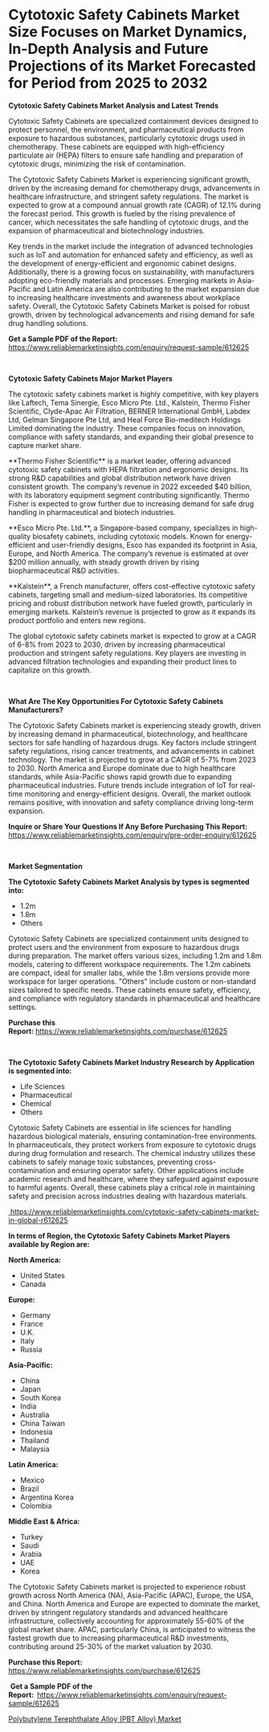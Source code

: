 <p><h1>Cytotoxic Safety Cabinets Market Size Focuses on Market Dynamics, In-Depth Analysis and Future Projections of its Market Forecasted for Period from 2025 to 2032</h1></p><p><strong>Cytotoxic Safety Cabinets Market Analysis and Latest Trends</strong></p>
<p><p>Cytotoxic Safety Cabinets are specialized containment devices designed to protect personnel, the environment, and pharmaceutical products from exposure to hazardous substances, particularly cytotoxic drugs used in chemotherapy. These cabinets are equipped with high-efficiency particulate air (HEPA) filters to ensure safe handling and preparation of cytotoxic drugs, minimizing the risk of contamination.</p><p>The Cytotoxic Safety Cabinets Market is experiencing significant growth, driven by the increasing demand for chemotherapy drugs, advancements in healthcare infrastructure, and stringent safety regulations. The market is expected to grow at a compound annual growth rate (CAGR) of 12.1% during the forecast period. This growth is fueled by the rising prevalence of cancer, which necessitates the safe handling of cytotoxic drugs, and the expansion of pharmaceutical and biotechnology industries.</p><p>Key trends in the market include the integration of advanced technologies such as IoT and automation for enhanced safety and efficiency, as well as the development of energy-efficient and ergonomic cabinet designs. Additionally, there is a growing focus on sustainability, with manufacturers adopting eco-friendly materials and processes. Emerging markets in Asia-Pacific and Latin America are also contributing to the market expansion due to increasing healthcare investments and awareness about workplace safety. Overall, the Cytotoxic Safety Cabinets Market is poised for robust growth, driven by technological advancements and rising demand for safe drug handling solutions.</p></p>
<p><strong>Get a Sample PDF of the Report:&nbsp;</strong> <a href="https://www.reliablemarketinsights.com/enquiry/request-sample/612625?utm_campaign=1512&utm_medium=2&utm_source=Github&utm_content=ia&utm_term=20012025&utm_id=cytotoxic-safety-cabinets">https://www.reliablemarketinsights.com/enquiry/request-sample/612625</a></p>
<p>&nbsp;</p>
<p><strong>Cytotoxic Safety Cabinets Major Market Players</strong></p>
<p><p>The cytotoxic safety cabinets market is highly competitive, with key players like Laftech, Tema Sinergie, Esco Micro Pte. Ltd., Kalstein, Thermo Fisher Scientific, Clyde-Apac Air Filtration, BERNER International GmbH, Labdex Ltd, Gelman Singapore Pte Ltd, and Heal Force Bio-meditech Holdings Limited dominating the industry. These companies focus on innovation, compliance with safety standards, and expanding their global presence to capture market share.</p><p>**Thermo Fisher Scientific** is a market leader, offering advanced cytotoxic safety cabinets with HEPA filtration and ergonomic designs. Its strong R&D capabilities and global distribution network have driven consistent growth. The company’s revenue in 2022 exceeded $40 billion, with its laboratory equipment segment contributing significantly. Thermo Fisher is expected to grow further due to increasing demand for safe drug handling in pharmaceutical and biotech industries.</p><p>**Esco Micro Pte. Ltd.**, a Singapore-based company, specializes in high-quality biosafety cabinets, including cytotoxic models. Known for energy-efficient and user-friendly designs, Esco has expanded its footprint in Asia, Europe, and North America. The company’s revenue is estimated at over $200 million annually, with steady growth driven by rising biopharmaceutical R&D activities.</p><p>**Kalstein**, a French manufacturer, offers cost-effective cytotoxic safety cabinets, targeting small and medium-sized laboratories. Its competitive pricing and robust distribution network have fueled growth, particularly in emerging markets. Kalstein’s revenue is projected to grow as it expands its product portfolio and enters new regions.</p><p>The global cytotoxic safety cabinets market is expected to grow at a CAGR of 6-8% from 2023 to 2030, driven by increasing pharmaceutical production and stringent safety regulations. Key players are investing in advanced filtration technologies and expanding their product lines to capitalize on this growth.</p></p>
<p>&nbsp;</p>
<p><strong>What Are The Key Opportunities For Cytotoxic Safety Cabinets Manufacturers?</strong></p>
<p><p>The Cytotoxic Safety Cabinets market is experiencing steady growth, driven by increasing demand in pharmaceutical, biotechnology, and healthcare sectors for safe handling of hazardous drugs. Key factors include stringent safety regulations, rising cancer treatments, and advancements in cabinet technology. The market is projected to grow at a CAGR of 5-7% from 2023 to 2030. North America and Europe dominate due to high healthcare standards, while Asia-Pacific shows rapid growth due to expanding pharmaceutical industries. Future trends include integration of IoT for real-time monitoring and energy-efficient designs. Overall, the market outlook remains positive, with innovation and safety compliance driving long-term expansion.</p></p>
<p><strong>Inquire or Share Your Questions If Any Before Purchasing This Report:</strong> <a href="https://www.reliablemarketinsights.com/enquiry/pre-order-enquiry/612625?utm_campaign=1512&utm_medium=2&utm_source=Github&utm_content=ia&utm_term=20012025&utm_id=cytotoxic-safety-cabinets">https://www.reliablemarketinsights.com/enquiry/pre-order-enquiry/612625</a></p>
<p>&nbsp;</p>
<p><strong>Market Segmentation</strong></p>
<p><strong>The Cytotoxic Safety Cabinets Market Analysis by types is segmented into:</strong></p>
<p><ul><li>1.2m</li><li>1.8m</li><li>Others</li></ul></p>
<p><p>Cytotoxic Safety Cabinets are specialized containment units designed to protect users and the environment from exposure to hazardous drugs during preparation. The market offers various sizes, including 1.2m and 1.8m models, catering to different workspace requirements. The 1.2m cabinets are compact, ideal for smaller labs, while the 1.8m versions provide more workspace for larger operations. "Others" include custom or non-standard sizes tailored to specific needs. These cabinets ensure safety, efficiency, and compliance with regulatory standards in pharmaceutical and healthcare settings.</p></p>
<p><strong>Purchase this Report:&nbsp;</strong><a href="https://www.reliablemarketinsights.com/purchase/612625?utm_campaign=1512&utm_medium=2&utm_source=Github&utm_content=ia&utm_term=20012025&utm_id=cytotoxic-safety-cabinets">https://www.reliablemarketinsights.com/purchase/612625</a></p>
<p>&nbsp;</p>
<p><strong>The Cytotoxic Safety Cabinets Market Industry Research by Application is segmented into:</strong></p>
<p><ul><li>Life Sciences</li><li>Pharmaceutical</li><li>Chemical</li><li>Others</li></ul></p>
<p><p>Cytotoxic Safety Cabinets are essential in life sciences for handling hazardous biological materials, ensuring contamination-free environments. In pharmaceuticals, they protect workers from exposure to cytotoxic drugs during drug formulation and research. The chemical industry utilizes these cabinets to safely manage toxic substances, preventing cross-contamination and ensuring operator safety. Other applications include academic research and healthcare, where they safeguard against exposure to harmful agents. Overall, these cabinets play a critical role in maintaining safety and precision across industries dealing with hazardous materials.</p></p>
<p><a href="https://www.reliablemarketinsights.com/cytotoxic-safety-cabinets-market-in-global-r612625?utm_campaign=1512&utm_medium=2&utm_source=Github&utm_content=ia&utm_term=20012025&utm_id=cytotoxic-safety-cabinets">&nbsp;https://www.reliablemarketinsights.com/cytotoxic-safety-cabinets-market-in-global-r612625</a></p>
<p><strong>In terms of Region, the Cytotoxic Safety Cabinets Market Players available by Region are:</strong></p>
<p>
    <p> <strong> North America: </strong>
        <ul>
            <li>United States</li>
            <li>Canada</li>
        </ul>
        </p> 
    <p> <strong> Europe: </strong>
        <ul>
            <li>Germany</li>
            <li>France</li>
            <li>U.K.</li>
            <li>Italy</li>
            <li>Russia</li>
        </ul>
        </p> 
    <p> <strong> Asia-Pacific: </strong>
        <ul>
            <li>China</li>
            <li>Japan</li>
            <li>South Korea</li>
            <li>India</li>
            <li>Australia</li>
            <li>China Taiwan</li>
            <li>Indonesia</li>
            <li>Thailand</li>
            <li>Malaysia</li>
        </ul>
        </p> 
    <p> <strong> Latin America: </strong>
        <ul>
            <li>Mexico</li>
            <li>Brazil</li>
            <li>Argentina Korea</li>
            <li>Colombia</li>
        </ul>
        </p> 
    <p> <strong> Middle East & Africa: </strong>
        <ul>
            <li>Turkey</li>
            <li>Saudi</li>
            <li>Arabia</li>
            <li>UAE</li>
            <li>Korea</li>
        </ul>
    </p>
    </p>
<p><p>The Cytotoxic Safety Cabinets market is projected to experience robust growth across North America (NA), Asia-Pacific (APAC), Europe, the USA, and China. North America and Europe are expected to dominate the market, driven by stringent regulatory standards and advanced healthcare infrastructure, collectively accounting for approximately 55-60% of the global market share. APAC, particularly China, is anticipated to witness the fastest growth due to increasing pharmaceutical R&D investments, contributing around 25-30% of the market valuation by 2030.</p></p>
<p><strong>Purchase this Report: </strong><a href="https://www.reliablemarketinsights.com/purchase/612625?utm_campaign=1512&utm_medium=2&utm_source=Github&utm_content=ia&utm_term=20012025&utm_id=cytotoxic-safety-cabinets">https://www.reliablemarketinsights.com/purchase/612625</a></p>
<p>&nbsp;<strong>Get a Sample PDF of the Report:&nbsp;&nbsp;</strong><a href="https://www.reliablemarketinsights.com/enquiry/request-sample/612625?utm_campaign=1512&utm_medium=2&utm_source=Github&utm_content=ia&utm_term=20012025&utm_id=cytotoxic-safety-cabinets">https://www.reliablemarketinsights.com/enquiry/request-sample/612625</a></p>
<p><strong></strong></p>
<p><p><a href="https://github.com/castoriffic/Market-Research-Report-List-5/blob/main/polybutylene-terephthalate-alloy-pbt-alloy-market.md?utm_campaign=1512&utm_medium=2&utm_source=Github&utm_content=ia&utm_term=20012025&utm_id=cytotoxic-safety-cabinets">Polybutylene Terephthalate Alloy (PBT Alloy) Market</a></p></p>